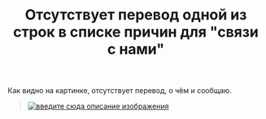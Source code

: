 ﻿---
title: "Отсутствует перевод одной из строк в списке причин для &quot;связи с нами&quot;"
se.owner.user_id: 177188
se.owner.display_name: "Kromster"
se.owner.link: "https://ru.meta.stackoverflow.com/users/177188/kromster"
se.link: "https://ru.meta.stackoverflow.com/questions/11573/%d0%9e%d1%82%d1%81%d1%83%d1%82%d1%81%d1%82%d0%b2%d1%83%d0%b5%d1%82-%d0%bf%d0%b5%d1%80%d0%b5%d0%b2%d0%be%d0%b4-%d0%be%d0%b4%d0%bd%d0%be%d0%b9-%d0%b8%d0%b7-%d1%81%d1%82%d1%80%d0%be%d0%ba-%d0%b2-%d1%81%d0%bf%d0%b8%d1%81%d0%ba%d0%b5-%d0%bf%d1%80%d0%b8%d1%87%d0%b8%d0%bd-%d0%b4%d0%bb%d1%8f-%d1%81%d0%b2%d1%8f%d0%b7%d0%b8-%d1%81-%d0%bd%d0%b0%d0%bc%d0%b8"
se.question_id: 11573
se.post_type: question
---
<p>Как видно на картинке, отсутствует перевод, о чём и сообщаю.</p>
<blockquote>
<p><a href="https://i.stack.imgur.com/71GrO.png" rel="nofollow noreferrer"><img src="https://i.stack.imgur.com/71GrO.png" alt="введите сюда описание изображения" /></a></p>
</blockquote>
